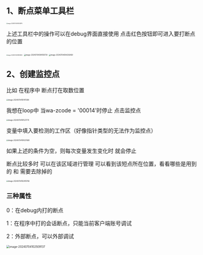 ## 1、断点菜单工具栏

<img src="https://img2023.cnblogs.com/blog/2606674/202407/2606674-20240719143038053-1550648768.png" alt="image-20240704093050876" style="zoom:20%;vertical-align: middle;" />


上述工具栏中的操作可以在debug界面直接使用 点击红色按钮即可进入要打断点的位置

<img src="https://img2023.cnblogs.com/blog/2606674/202407/2606674-20240719143038624-1966636702.png" alt="image-20240704093853840" style="zoom:20%;" />

<img src="https://img2023.cnblogs.com/blog/2606674/202407/2606674-20240719143039083-1863843124.png" alt="image-20240704094108739" style="zoom:30%;" />

<img src="https://img2023.cnblogs.com/blog/2606674/202407/2606674-20240719143039403-1583804727.png" alt="image-20240704094256469" style="zoom:30%;" />

## 2、创建监控点

比如 在程序中 断点打在取数位置

<img src="https://img2023.cnblogs.com/blog/2606674/202407/2606674-20240719143039714-1536485414.png" alt="image-20240704101411398" style="zoom:30%;" />

我想在loop中 当wa-zcode = '00014'时停止 点击监控点

<img src="https://img2023.cnblogs.com/blog/2606674/202407/2606674-20240719143040080-2069814740.png" alt="image-20240704101521770" style="zoom:30%;" />

变量中填入要检测的工作区（好像指针类型的无法作为监控点）

<img src="https://img2023.cnblogs.com/blog/2606674/202407/2606674-20240719143040400-1109437599.png" alt="image-20240704101637689" style="zoom: 30%;" />

如果上述的条件为空，则每次变量发生变化时 就会停止



断点比较多时 可以在该区域进行管理 可以看到该短点所在位置，看看哪些是用到的 和 需要去除掉的 

<img src="https://img2023.cnblogs.com/blog/2606674/202407/2606674-20240719143040942-1239176095.png" alt="image-20240704102410766" style="zoom:30%;" />

### 三种属性

0：在debug内打的断点

1：在程序中打的会话断点，只能当前客户端账号调试

2：外部断点，可以外部调试

<img src="https://img2023.cnblogs.com/blog/2606674/202407/2606674-20240719143041251-226169924.png" alt="image-20240704102509137" style="zoom:50%;" />